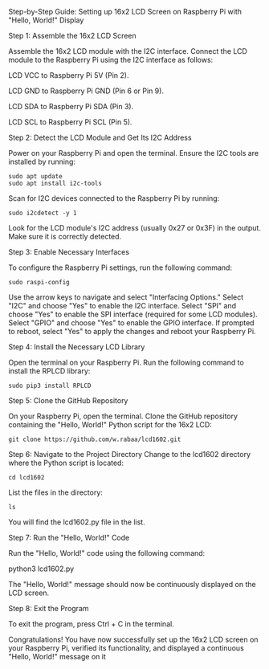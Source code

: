 Step-by-Step Guide: Setting up 16x2 LCD Screen on Raspberry Pi with "Hello, World!" Display

Step 1: Assemble the 16x2 LCD Screen

Assemble the 16x2 LCD module with the I2C interface.
Connect the LCD module to the Raspberry Pi using the I2C interface as follows:

 LCD VCC to Raspberry Pi 5V (Pin 2).
        
LCD GND to Raspberry Pi GND (Pin 6 or Pin 9).
        
LCD SDA to Raspberry Pi SDA (Pin 3).
        
LCD SCL to Raspberry Pi SCL (Pin 5).

Step 2: Detect the LCD Module and Get Its I2C Address

Power on your Raspberry Pi and open the terminal.
Ensure the I2C tools are installed by running:

    sudo apt update
    sudo apt install i2c-tools

 Scan for I2C devices connected to the Raspberry Pi by running:

    sudo i2cdetect -y 1

Look for the LCD module's I2C address (usually 0x27 or 0x3F) in the output. Make sure it is correctly detected.

Step 3: Enable Necessary Interfaces

To configure the Raspberry Pi settings, run the following command:

    sudo raspi-config
    
Use the arrow keys to navigate and select "Interfacing Options."
Select "I2C" and choose "Yes" to enable the I2C interface.
Select "SPI" and choose "Yes" to enable the SPI interface (required for some LCD modules).
Select "GPIO" and choose "Yes" to enable the GPIO interface.
If prompted to reboot, select "Yes" to apply the changes and reboot your Raspberry Pi.

Step 4: Install the Necessary LCD Library

Open the terminal on your Raspberry Pi.
Run the following command to install the RPLCD library:

    sudo pip3 install RPLCD

Step 5: Clone the GitHub Repository

On your Raspberry Pi, open the terminal.
Clone the GitHub repository containing the "Hello, World!" Python script for the 16x2 LCD:

    git clone https://github.com/w.rabaa/lcd1602.git

Step 6: Navigate to the Project Directory
Change to the lcd1602 directory where the Python script is located:

    cd lcd1602

List the files in the directory:

    ls

You will find the lcd1602.py file in the list.

Step 7: Run the "Hello, World!" Code

Run the "Hello, World!" code using the following command:


  python3 lcd1602.py

The "Hello, World!" message should now be continuously displayed on the LCD screen.

Step 8: Exit the Program

To exit the program, press Ctrl + C in the terminal.

Congratulations! You have now successfully set up the 16x2 LCD screen on your Raspberry Pi, verified its functionality, and displayed a continuous "Hello, World!" message on it
